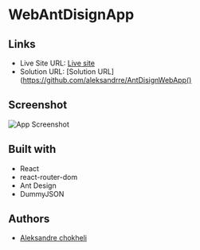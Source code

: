 # WebAntDisignApp

## Links

- Live Site URL: [Live site](https://ant-disign-web-app.vercel.app/)
- Solution URL: [Solution URL](https://github.com/aleksandrre/AntDisignWebApp()

## Screenshot
![App Screenshot](https://github.com/aleksandrre/webAntDisignApp/assets/108459639/c87294b2-69ce-4acc-9675-539b7276dd2f)
## Built with
- React
- react-router-dom
- Ant Design
- DummyJSON
## Authors
- [Aleksandre chokheli](https://github.com/aleksandrre)
